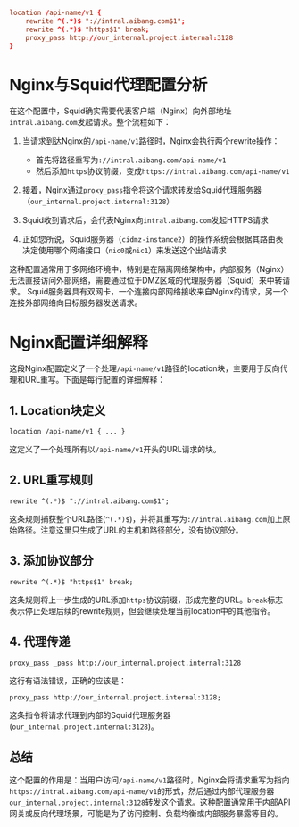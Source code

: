 ```nginx.conf
location /api-name/v1 {
    rewrite ^(.*)$ "://intral.aibang.com$1";
    rewrite ^(.*)$ "https$1" break;
    proxy_pass http://our_internal.project.internal:3128
}
```

# Nginx与Squid代理配置分析

在这个配置中，Squid确实需要代表客户端（Nginx）向外部地址`intral.aibang.com`发起请求。整个流程如下：

1. 当请求到达Nginx的`/api-name/v1`路径时，Nginx会执行两个rewrite操作：
   - 首先将路径重写为`://intral.aibang.com/api-name/v1`
   - 然后添加`https`协议前缀，变成`https://intral.aibang.com/api-name/v1`

2. 接着，Nginx通过`proxy_pass`指令将这个请求转发给Squid代理服务器（`our_internal.project.internal:3128`）

3. Squid收到请求后，会代表Nginx向`intral.aibang.com`发起HTTPS请求

4. 正如您所说，Squid服务器（`cidmz-instance2`）的操作系统会根据其路由表决定使用哪个网络接口（`nic0`或`nic1`）来发送这个出站请求

这种配置通常用于多网络环境中，特别是在隔离网络架构中，内部服务（Nginx）无法直接访问外部网络，需要通过位于DMZ区域的代理服务器（Squid）来中转请求。
Squid服务器具有双网卡，一个连接内部网络接收来自Nginx的请求，另一个连接外部网络向目标服务器发送请求。




# Nginx配置详细解释

这段Nginx配置定义了一个处理`/api-name/v1`路径的location块，主要用于反向代理和URL重写。下面是每行配置的详细解释：

## 1. Location块定义
```nginx
location /api-name/v1 { ... }
```
这定义了一个处理所有以`/api-name/v1`开头的URL请求的块。

## 2. URL重写规则
```nginx
rewrite ^(.*)$ "://intral.aibang.com$1";
```
这条规则捕获整个URL路径(`^(.*)$`)，并将其重写为`://intral.aibang.com`加上原始路径。注意这里只生成了URL的主机和路径部分，没有协议部分。

## 3. 添加协议部分
```nginx
rewrite ^(.*)$ "https$1" break;
```
这条规则将上一步生成的URL添加`https`协议前缀，形成完整的URL。`break`标志表示停止处理后续的rewrite规则，但会继续处理当前location中的其他指令。

## 4. 代理传递
```nginx
proxy_pass _pass http://our_internal.project.internal:3128
```
这行有语法错误，正确的应该是：
```nginx
proxy_pass http://our_internal.project.internal:3128;
```
这条指令将请求代理到内部的Squid代理服务器(`our_internal.project.internal:3128`)。

## 总结
这个配置的作用是：当用户访问`/api-name/v1`路径时，Nginx会将请求重写为指向`https://intral.aibang.com/api-name/v1`的形式，然后通过内部代理服务器`our_internal.project.internal:3128`转发这个请求。这种配置通常用于内部API网关或反向代理场景，可能是为了访问控制、负载均衡或内部服务暴露等目的。